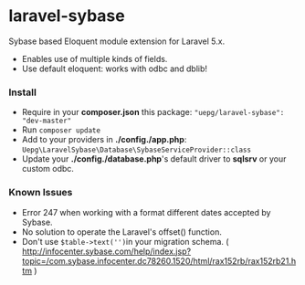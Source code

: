 # laravel-sybase
Sybase based Eloquent module extension for Laravel 5.x.
- Enables use of multiple kinds of fields.
- Use default eloquent: works with odbc and dblib!

### Install
- Require in your **composer.json** this package: ``"uepg/laravel-sybase": "dev-master"``
- Run ``composer update``
- Add to your providers in **./config./app.php**: ``Uepg\LaravelSybase\Database\SybaseServiceProvider::class``
- Update your **./config./database.php**'s default driver to **sqlsrv** or your custom odbc.

### Known Issues
- Error 247 when working with a format different dates accepted by Sybase.
- No solution to operate the Laravel's offset() function.
- Don't use ``$table->text('')``in your migration schema. ( http://infocenter.sybase.com/help/index.jsp?topic=/com.sybase.infocenter.dc78260.1520/html/rax152rb/rax152rb21.htm )